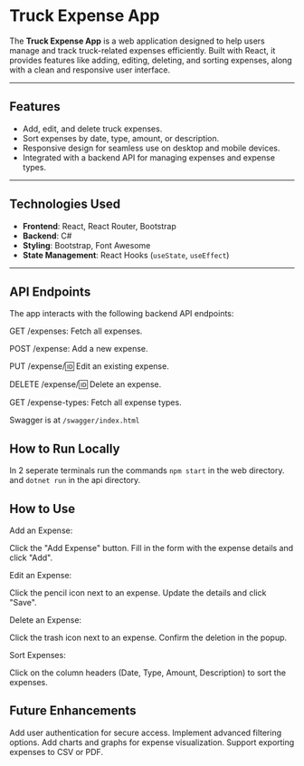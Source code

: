 # Truck Expense App

The **Truck Expense App** is a web application designed to help users manage and track truck-related expenses efficiently. Built with React, it provides features like adding, editing, deleting, and sorting expenses, along with a clean and responsive user interface.

---

## Features

- Add, edit, and delete truck expenses.
- Sort expenses by date, type, amount, or description.
- Responsive design for seamless use on desktop and mobile devices.
- Integrated with a backend API for managing expenses and expense types.

---

## Technologies Used

- **Frontend**: React, React Router, Bootstrap
- **Backend**: C#
- **Styling**: Bootstrap, Font Awesome
- **State Management**: React Hooks (`useState`, `useEffect`)

---


## API Endpoints

The app interacts with the following backend API endpoints:

GET /expenses: Fetch all expenses.

POST /expense: Add a new expense.

PUT /expense/:id: Edit an existing expense.

DELETE /expense/:id: Delete an expense.

GET /expense-types: Fetch all expense types.

Swagger is at `/swagger/index.html`

## How to Run Locally

In 2 seperate terminals run the commands `npm start` in the web directory. and `dotnet run` in the api directory.


## How to Use

Add an Expense:

Click the "Add Expense" button.
Fill in the form with the expense details and click "Add".

Edit an Expense:

Click the pencil icon next to an expense.
Update the details and click "Save".

Delete an Expense:

Click the trash icon next to an expense.
Confirm the deletion in the popup.

Sort Expenses:

Click on the column headers (Date, Type, Amount, Description) to sort the expenses.

## Future Enhancements
Add user authentication for secure access.
Implement advanced filtering options.
Add charts and graphs for expense visualization.
Support exporting expenses to CSV or PDF.